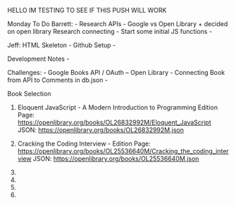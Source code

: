 HELLO IM TESTING TO SEE IF THIS PUSH WILL WORK

Monday To Do
Barrett: -
Research APIs - Google vs Open Library + decided on open library
Research connecting -
Start some initial JS functions -

Jeff:
HTML Skeleton -
Github Setup -

Development Notes -

Challenges: -
Google Books API / OAuth – Open Library -
Connecting Book from API to Comments in db.json -

Book Selection

1. Eloquent JavaScript - A Modern Introduction to Programming
   Edition Page: https://openlibrary.org/books/OL26832992M/Eloquent_JavaScript
   JSON: https://openlibrary.org/books/OL26832992M.json

2. Cracking the Coding Interview -
   Edition Page: https://openlibrary.org/books/OL25536640M/Cracking_the_coding_interview
   JSON: https://openlibrary.org/books/OL25536640M.json

3.

4.

5.

6.
